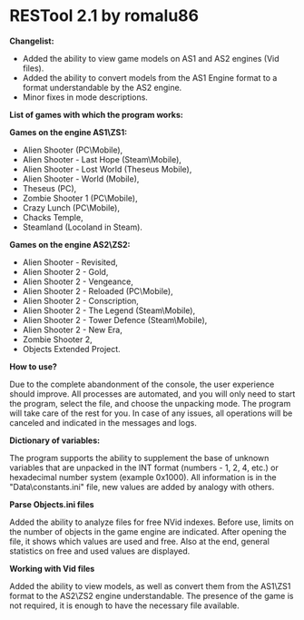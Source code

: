 # RESTool 2.1 by romalu86

**Changelist:**
- Added the ability to view game models on AS1 and AS2 engines (Vid files).
- Added the ability to convert models from the AS1 Engine format to a format understandable by the AS2 engine.
- Minor fixes in mode descriptions.

**List of games with which the program works:**

**Games on the engine AS1\ZS1:**
- Alien Shooter (PC\Mobile),
- Alien Shooter - Last Hope (Steam\Mobile),
- Alien Shooter - Lost World (Theseus Mobile),
- Alien Shooter - World (Mobile),
- Theseus (PC),
- Zombie Shooter 1 (PC\Mobile),
- Crazy Lunch (PC\Mobile),
- Chacks Temple,
- Steamland (Locoland in Steam).

**Games on the engine AS2\ZS2:**
- Alien Shooter - Revisited,
- Alien Shooter 2 - Gold,
- Alien Shooter 2 - Vengeance,
- Alien Shooter 2 - Reloaded (PC\Mobile),
- Alien Shooter 2 - Conscription,
- Alien Shooter 2 - The Legend (Steam\Mobile),
- Alien Shooter 2 - Tower Defence (Steam\Mobile),
- Alien Shooter 2 - New Era,
- Zombie Shooter 2,
- Objects Extended Project.

**How to use?**

Due to the complete abandonment of the console, the user experience should improve. All processes are automated, and you will only need to start the program,
select the file, and choose the unpacking mode. The program will take care of the rest for you. In case of any issues, all operations will be canceled and
indicated in the messages and logs.

**Dictionary of variables:**

The program supports the ability to supplement the base of unknown variables that are unpacked in the INT format (numbers - 1, 2, 4, etc.) or hexadecimal number system (example 0x1000). All information is in the "Data\constants.ini" file, new values ​​are added by analogy with others.

**Parse Objects.ini files**

Added the ability to analyze files for free NVid indexes. Before use, limits on the number of objects in the game engine are indicated. After opening the file, it shows which values ​​are used and free. Also at the end, general statistics on free and used values ​​are displayed.

**Working with Vid files**

Added the ability to view models, as well as convert them from the AS1\ZS1 format to the AS2\ZS2 engine understandable. The presence of the game is not required, it is enough to have the necessary file available.
